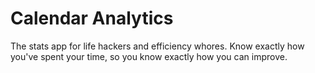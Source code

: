 # Calendar Analytics
The stats app for life hackers and efficiency whores. Know exactly how you've spent your time, so you know exactly how you can improve.
